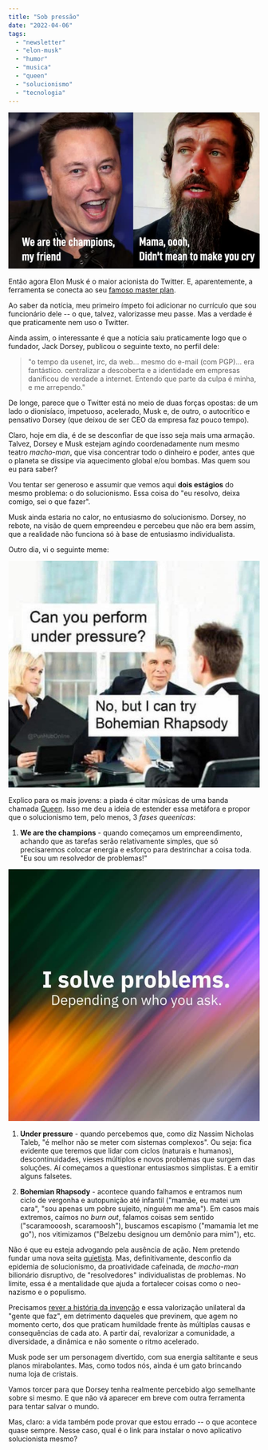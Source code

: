 ```yaml
---
title: "Sob pressão"
date: "2022-04-06"
tags: 
  - "newsletter"
  - "elon-musk"
  - "humor"
  - "musica"
  - "queen"
  - "solucionismo"
  - "tecnologia"
---
```


![musk_dorsey(1).jpg](images/069267b4-2595-4830-bc9a-d6fc74eb5d07.jpg)

Então agora Elon Musk é o maior acionista do Twitter. E, aparentemente, a ferramenta se conecta ao seu [famoso master plan](https://www.bloomberg.com/news/newsletters/2022-04-05/elon-musk-s-plan-for-twitter-is-probably-more-than-speculative-investing).

Ao saber da notícia, meu primeiro ímpeto foi adicionar no currículo que sou funcionário dele -- o que, talvez, valorizasse meu passe. Mas a verdade é que praticamente nem uso o Twitter.

Ainda assim, o interessante é que a notícia saiu praticamente logo que o fundador, Jack Dorsey, publicou o seguinte texto, no perfil dele:

> "o tempo da usenet, irc, da web… mesmo do e-mail (com PGP)… era fantástico. centralizar a descoberta e a identidade em empresas danificou de verdade a internet. Entendo que parte da culpa é minha, e me arrependo."

De longe, parece que o Twitter está no meio de duas forças opostas: de um lado o dionisíaco, impetuoso, acelerado, Musk e, de outro, o autocrítico e pensativo Dorsey (que deixou de ser CEO da empresa faz pouco tempo).

Claro, hoje em dia, é de se desconfiar de que isso seja mais uma armação. Talvez, Dorsey e Musk estejam agindo coordenadamente num mesmo teatro _macho-man_, que visa concentrar todo o dinheiro e poder, antes que o planeta se dissipe via aquecimento global e/ou bombas. Mas quem sou eu para saber?

Vou tentar ser generoso e assumir que vemos aqui **dois estágios** do mesmo problema: o do solucionismo. Essa coisa do "eu resolvo, deixa comigo, sei o que fazer".

Musk ainda estaria no calor, no entusiasmo do solucionismo. Dorsey, no rebote, na visão de quem empreendeu e percebeu que não era bem assim, que a realidade não funciona só à base de entusiasmo individualista.

Outro dia, vi o seguinte meme:

![under_pressure.jpg](images/3c2f524a-d8eb-4912-b74c-9ea103fef8a7.jpg)

Explico para os mais jovens: a piada é citar músicas de uma banda chamada [Queen](https://sc.wikipedia.org/wiki/Queen). Isso me deu a ideia de estender essa metáfora e propor que o solucionismo tem, pelo menos, 3 _fases queenicas_:

1. **We are the champions** - quando começamos um empreendimento, achando que as tarefas serão relativamente simples, que só precisaremos colocar energia e esforço para destrinchar a coisa toda. "Eu sou um resolvedor de problemas!"

![i_solve_problems.jpg](images/b78179b5-6fb5-4cfc-9939-f34f3a8a90fc.jpg)

1. **Under pressure** - quando percebemos que, como diz Nassim Nicholas Taleb, "é melhor não se meter com sistemas complexos". Ou seja: fica evidente que teremos que lidar com ciclos (naturais e humanos), descontinuidades, vieses múltiplos e novos problemas que surgem das soluções. Aí começamos a questionar entusiasmos simplistas. E a emitir alguns falsetes.
    
2. **Bohemian Rhapsody** - acontece quando falhamos e entramos num ciclo de vergonha e autopunição até infantil ("mamãe, eu matei um cara", "sou apenas um pobre sujeito, ninguém me ama"). Em casos mais extremos, caímos no _burn out_, falamos coisas sem sentido ("scaramooosh, scaramoosh"), buscamos escapismo ("mamamia let me go"), nos vitimizamos ("Belzebu designou um demônio para mim"), etc.
    

Não é que eu esteja advogando pela ausência de ação. Nem pretendo fundar uma nova seita [quietista](https://en.wikipedia.org/wiki/Quietism_(Christian_philosophy)). Mas, definitivamente, desconfio da epidemia de solucionismo, da proatividade cafeinada, de _macho-man_ bilionário disruptivo, de "resolvedores" individualistas de problemas. No limite, essa é a mentalidade que ajuda a fortalecer coisas como o neo-nazismo e o populismo.

Precisamos [rever a história da invenção](https://en.wikipedia.org/wiki/Connections_(British_documentary)) e essa valorização unilateral da "gente que faz", em detrimento daqueles que previnem, que agem no momento certo, dos que praticam humildade frente às múltiplas causas e consequências de cada ato. A partir daí, revalorizar a comunidade, a diversidade, a dinâmica e não somente o ritmo acelerado.

Musk pode ser um personagem divertido, com sua energia saltitante e seus planos mirabolantes. Mas, como todos nós, ainda é um gato brincando numa loja de cristais.

Vamos torcer para que Dorsey tenha realmente percebido algo semelhante sobre si mesmo. E que não vá aparecer em breve com outra ferramenta para tentar salvar o mundo.

Mas, claro: a vida também pode provar que estou errado -- o que acontece quase sempre. Nesse caso, qual é o link para instalar o novo aplicativo solucionista mesmo?
